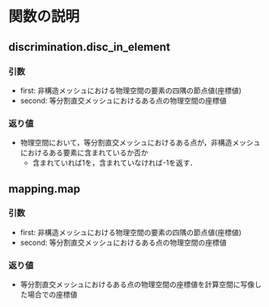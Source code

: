 # 関数の説明
## discrimination.disc_in_element
### 引数
* first: 非構造メッシュにおける物理空間の要素の四隅の節点値(座標値)
* second: 等分割直交メッシュにおけるある点の物理空間の座標値
### 返り値
* 物理空間において，等分割直交メッシュにおけるある点が，非構造メッシュにおけるある要素に含まれているか否か
    * 含まれていれば1を，含まれていなければ-1を返す．

## mapping.map
### 引数
* first: 非構造メッシュにおける物理空間の要素の四隅の節点値(座標値)
* second: 等分割直交メッシュにおけるある点の物理空間の座標値
### 返り値
* 等分割直交メッシュにおけるある点の物理空間の座標値を計算空間に写像した場合での座標値


